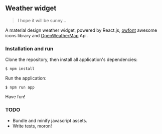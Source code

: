 ## Weather widget
> I hope it will be sunny...

A material design weather widget, powered by React.js, [owfont](https://github.com/websygen/owfont/) awesome icons library
and [OpenWeatherMap](http://openweathermap.org/) Api.

### Installation and run
Clone the repository, then install all application's dependencies:

    $ npm install

Run the application:

	$ npm run app

Have fun!

### TODO

- Bundle and minify javascript assets.
- Write tests, moron!
